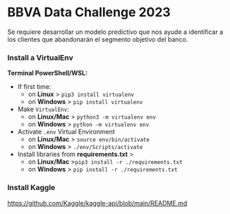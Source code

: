 # BBVA Data Challenge 2023

Se requiere desarrollar un modelo predictivo que nos ayude a identificar a los clientes que abandonarán el segmento objetivo del banco.

### Install a VirtualEnv

**Terminal PowerShell/WSL:**

- If first time:
  - on **Linux** > `pip3 install virtualenv`
  - on **Windows** > `pip install virtualenv`
- Make `VirtualEnv`:
  - on **Linux/Mac** > `python3 -m virtualenv env`
  - on **Windows** > `python -m virtualenv env`
- Activate `.env` Virtual Environment
  - on **Linux/Mac** > `source env/bin/activate`
  - on **Windows** > `./env/Scripts/activate`
- Install libraries from **requirements.txt** >
  - on **Linux/Mac** >`pip3 install -r ./requirements.txt`
  - on **Windows** > `pip install -r ./requirements.txt`

### Install Kaggle

https://github.com/Kaggle/kaggle-api/blob/main/README.md
